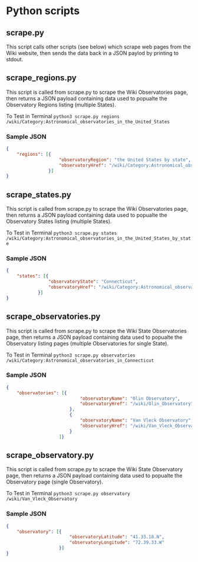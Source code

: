 # Python scripts

## scrape.py

This script calls other scripts (see below) which scrape web pages from the Wiki website, then sends the data back in a JSON paylod by printing to stdout.


## scrape_regions.py

This script is called from scrape.py to scrape the Wiki Observatories page, then returns a JSON payload containing data used to popualte the Observatory Regions listing (multiple States).

To Test in Terminal
`python3 scrape.py regions /wiki/Category:Astronomical_observatories_in_the_United_States`

### Sample JSON

```json
{
	"regions": [{
                    "observatoryRegion": "the United States by state",
                    "observatoryHref": "/wiki/Category:Astronomical_observatories_in_the_United_States_by_state"
                }]
}
```


## scrape_states.py

This script is called from scrape.py to scrape the Wiki Observatories page, then returns a JSON payload containing data used to popualte the Observatory States listing (multiple States).

To Test in Terminal
`python3 scrape.py states /wiki/Category:Astronomical_observatories_in_the_United_States_by_state`

### Sample JSON

```json
{
	"states": [{
                "observatoryState": "Connecticut",
                "observatoryHref": "/wiki/Category:Astronomical_observatories_in_Connecticut"
            }]
}
```


## scrape_observatories.py

This script is called from scrape.py to scrape the Wiki State Observatories page, then returns a JSON payload containing data used to popualte the Observatory listing pages (multiple Observatories for single State).

To Test in Terminal
`python3 scrape.py observatories /wiki/Category:Astronomical_observatories_in_Connecticut`

### Sample JSON

```json
{
	"observatories": [{
                            "observatoryName": "Olin Observatory",
                            "observatoryHref": "/wiki/Olin_Observatory"
                        },
                        {
                            "observatoryName": "Van Vleck Observatory",
                            "observatoryHref": "/wiki/Van_Vleck_Observatory"
                        }
                    ]}
```


## scrape_observatory.py

This script is called from scrape.py to scrape the Wiki State Observatory page, then returns a JSON payload containing data used to popualte the Observatory page (single Observatory).

To Test in Terminal
`python3 scrape.py observatory /wiki/Van_Vleck_Observatory`

### Sample JSON

```json
{
	"observatory": [{
                        "observatoryLatitude": "41.33.18.N",
                        "observatoryLongitude": "72.39.33.W"
                    }]
}
```
